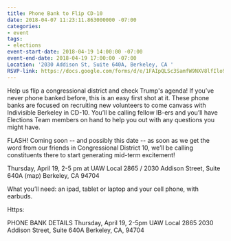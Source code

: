 ```yaml
---
title: Phone Bank to Flip CD-10
date: 2018-04-07 11:23:11.863000000 -07:00
categories:
- event
tags:
- elections
event-start-date: 2018-04-19 14:00:00 -07:00
event-end-date: 2018-04-19 17:00:00 -07:00
Location: '2030 Addison St, Suite 640A, Berkeley, CA '
RSVP-link: https://docs.google.com/forms/d/e/1FAIpQLSc3SamfW9NXV8lfIlo9JKAIpRaasqX-9bPUExm9Al-XzwZ96g/viewform
---
```


Help us flip a congressional district and check Trump's agenda! 
If you’ve never phone banked before, this is an easy first shot at it. These phone banks are focused on recruiting new volunteers to come canvass with Indivisible Berkeley in CD-10. You’ll be calling fellow IB-ers and you’ll have Elections Team members on hand to help you out with any questions you might have.

FLASH!  Coming soon -- and possibly this date -- as soon as we get the word from our friends in Congressional District 10, we’ll be calling constituents there to start generating mid-term excitement!

Thursday, April 19, 2-5 pm at UAW Local 2865 / 2030 Addison Street, Suite 640A (map) Berkeley, CA 94704 

What you’ll need: an ipad, tablet or laptop and your cell phone, with earbuds.  

Https:

PHONE BANK DETAILS
Thursday, April 19, 2-5pm
UAW Local 2865
2030 Addison Street, Suite 640A
Berkeley, CA, 94704

